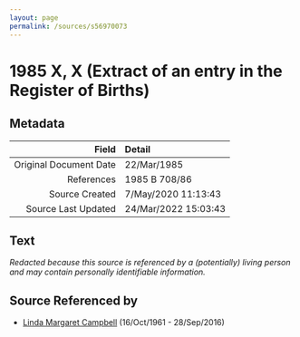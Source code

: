 ```yaml
---
layout: page
permalink: /sources/s56970073
---
```


# 1985 X, X (Extract of an entry in the Register of Births)

## Metadata

Field | Detail
---:|:---
Original Document Date | 22/Mar/1985
References | 1985 B 708/86
Source Created | 7/May/2020 11:13:43
Source Last Updated | 24/Mar/2022 15:03:43

## Text

_Redacted because this source is referenced by a (potentially) living person and may contain personally identifiable information._

## Source Referenced by

* [Linda Margaret Campbell](../people/@76650284@-linda-margaret-campbell-b1961-10-16-d2016-9-28.md) (16/Oct/1961 - 28/Sep/2016)
